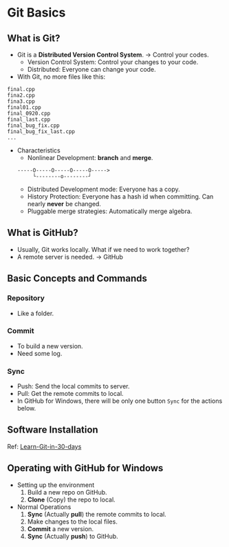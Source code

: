 # Git Basics

## What is Git?
* Git is a **Distributed Version Control System**. -> Control your codes.
    * Version Control System: Control your changes to your code.
    * Distributed: Everyone can change your code.
* With Git, no more files like this:
```
final.cpp
fina2.cpp
fina3.cpp
final01.cpp
final_0920.cpp
final_last.cpp
final_bug_fix.cpp
final_bug_fix_last.cpp
...
```
* Characteristics
    * Nonlinear Development: **branch** and **merge**.
    ```
    -----O-----O-----O-----O----->
         └--------o--------┘
    ```
    * Distributed Development mode: Everyone has a copy.
    * History Protection: Everyone has a hash id when committing. Can nearly **never** be changed.
    * Pluggable merge strategies: Automatically merge algebra.

## What is GitHub?
* Usually, Git works locally. What if we need to work together?
* A remote server is needed. -> GitHub

## Basic Concepts and Commands
### Repository
* Like a folder.

### Commit
* To build a new version.
* Need some log.

### Sync
* Push: Send the local commits to server.
* Pull: Get the remote commits to local.
* In GitHub for Windows, there will be only one button `Sync` for the actions below.

## Software Installation
Ref: [Learn-Git-in-30-days](https://github.com/doggy8088/Learn-Git-in-30-days/blob/master/docs/02%20%E5%9C%A8%20Windows%20%E5%B9%B3%E5%8F%B0%E5%BF%85%E8%A3%9D%E7%9A%84%E4%B8%89%E5%A5%97%20Git%20%E5%B7%A5%E5%85%B7.markdown)

## Operating with GitHub for Windows
* Setting up the environment
    1. Build a new repo on GitHub.
    2. **Clone** (Copy) the repo to local.
* Normal Operations
    1. **Sync** (Actually **pull**) the remote commits to local.
    2. Make changes to the local files.
    3. **Commit** a new version.
    4. **Sync** (Actually **push**) to GitHub.
